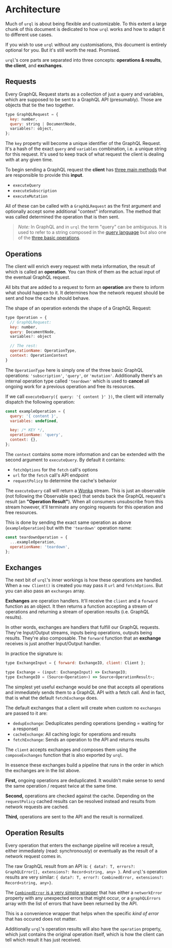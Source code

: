 # Architecture

Much of `urql` is about being flexible and customizable.
To this extent a large chunk of this document is dedicated to
how `urql` works and how to adapt it to different use cases.

If you wish to use `urql` without any customisations, this
document is entirely optional for you. But it's still worth
the read. Promised.

`urql`'s core parts are separated into three concepts:
**operations & results**, **the client**, and **exchanges**.

## Requests

Every GraphQL Request starts as a collection of just a
query and variables, which are supposed to be sent to
a GraphQL API (presumably). Those are objects that
tie the two together.

```js
type GraphQLRequest = {
  key: number,
  query: string | DocumentNode,
  variables?: object,
};
```

The `key` property will become a unique identifier of the GraphQL Request.
It's a hash of the exact `query` and `variables` combination, i.e. a
unique string for this request. It's used to keep track of
what request the client is dealing with at any given time.

To begin sending a GraphQL request the **client** has
[three main methods](https://github.com/FormidableLabs/urql/blob/master/src/client.ts)
that are responsible to provide this **input**.

- `executeQuery`
- `executeSubscription`
- `executeMutation`

All of these can be called with a `GraphQLRequest` as
the first argument and optionally accept some additional
"context" information. The method that was called determined
the operation that is then sent.

> _Note:_ In GraphQL and in `urql` the term "query" can be ambiguous.
> It is used to refer to a string composed in the
> [query language](https://facebook.github.io/graphql/June2018/#sec-Overview)
> but also one of the
> [three basic operations](https://facebook.github.io/graphql/June2018/#sec-Language.Operations).

## Operations

The client will enrich every request with meta information,
the result of which is called an **operation**. You can think
of them as the actual input of the eventual GraphQL request.

All bits that are added to a request to form an **operation**
are there to inform what should happen to it. It determines
how the network request should be sent and how the cache
should behave.

The shape of an operation extends the shape of a GraphQL Request:

```js
type Operation = {
  // GraphQLRequest:
  key: number,
  query: DocumentNode,
  variables?: object

  // The rest:
  operationName: OperationType,
  context: OperationContext
}
```

The `OperationType` here is simply one of the three basic
GraphQL operations: `'subscription'`, `'query'`, or `'mutation'`.
Additionally there's an internal operation type called `'teardown'`
which is used to **cancel** all ongoing work for a previous operation
and free its resources.

If we call `executeQuery({ query: '{ content }' })`, the client
will internally dispatch the following operation:

```js
const exampleOperation = {
  query: '{ content }',
  variables: undefined,

  key: /* KEY */,
  operationName: 'query',
  context: {},
};
```

The `context` contains some more information and can be extended with
the second argument to `executeQuery`. By default it contains:

- `fetchOptions` for the `fetch` call's options
- `url` for the `fetch` call's API endpoint
- `requestPolicy` to determine the cache's behavior

The `executeQuery` call will return a [Wonka](https://github.com/kitten/wonka)
stream. This is just an observable (not following the Observable spec)
that sends back the GraphQL request's result (an **"Operation Result"**).
When all consumers unsubscribe from this stream however, it'll terminate
any ongoing requests for this operation and free resources.

This is done by sending the exact same operation as above (`exampleOperation`)
but with the `'teardown'` operation name:

```js
const teardownOperation = {
  ...exampleOperation,
  operationName: 'teardown',
};
```

## Exchanges

The next bit of `urql`'s inner workings is how these operations are handled.
When a `new Client()` is created you may pass it `url` and `fetchOptions`.
But you can also pass an `exchanges` array.

**Exchanges** are operation handlers. It'll receive the `client` and a `forward`
function as an object. It then returns a function accepting a stream of
operations and returning a stream of operation results (i.e. GraphQL results).

In other words, exchanges are handlers that fulfill our GraphQL requests.
They're Input/Output streams, inputs being operations, outputs being results.
They're also composable. The `forward` function that an **exchange** receives
is just another Input/Output handler.

In practice the signature is:

```js
type ExchangeInput = { forward: ExchangeIO, client: Client };

type Exchange = (input: ExchangeInput) => ExchangeIO;
type ExchangeIO = (Source<Operation>) => Source<OperationResult>;
```

The simplest yet useful exchange would be one that accepts all operations and
immediately sends them to a GraphQL API with a fetch call. And in fact,
that is what the default `fetchExchange` does.

The default exchanges that a client will create when custom no `exchanges`
are passed to it are:

- `dedupExchange`: Deduplicates pending operations (pending = waiting for a response)
- `cacheExchange`: All caching logic for operations and results
- `fetchExchange`: Sends an operation to the API and returns results

The `client` accepts exchanges and composes them using the `composeExchanges` function
that is also exported by `urql`.

In essence these exchanges build a pipeline that runs in the order in which the
exchanges are in the list above.

**First,** ongoing operations are deduplicated. It wouldn't make sense to send the
same operation / request twice at the same time.

**Second,** operations are checked against the cache. Depending on the `requestPolicy`
cached results can be resolved instead and results from network requests are cached.

**Third,** operations are sent to the API and the result is normalized.

## Operation Results

Every operation that enters the exchange pipeline will receive a result, either
immediately (read: synchronously) or eventually as the result of a network
request comes in.

The raw GraphQL result from an API is: `{ data?: T, errors?: GraphQLError[], extensions?: Record<string, any> }`.
And `urql`'s operation results are very similar: `{ data?: T, error?: CombinedError, extensions?: Record<string, any>}`.

The [`CombinedError` is a very simple wrapper](https://github.com/FormidableLabs/urql/blob/master/src/utils/error.ts)
that has either a `networkError` property with any unexpected errors that might occur,
or a `graphQLErrors` array with the list of errors that have been returned by the API.

This is a convenience wrapper that helps when the specific _kind of error_ that has occured
does not matter.

Additionally `urql`'s operation results will also have the `operation` property, which
just contains the original operation itself, which is how the client can tell which result
it has just received.
